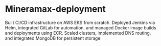 # Mineramax-deployment
Built CI/CD infrastructure on AWS EKS from scratch. Deployed Jenkins via Helm, integrated GitLab for automation, and managed Docker image builds and deployments using ECR. Scaled clusters, implemented DNS routing, and integrated MongoDB for persistent storage
